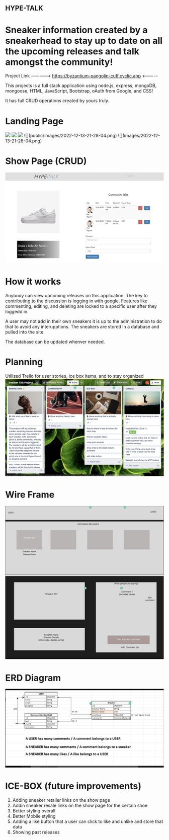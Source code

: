 ## HYPE-TALK
# Sneaker information created by a sneakerhead to stay up to date on all the upcoming releases and talk amongst the community!

Project Link -------> https://byzantium-pangolin-cuff.cyclic.app <-----

This projects is a full stack application using node.js, express, mongoDB, mongoose, HTML, JavaScript, Bootstrap, oAuth from Google, and CSS!

It has full CRUD operations created by yours truly.


# Landing Page
<img src = "../images/2022-12-13-21-28-04.png">
<img src = "./public/images/2022-12-13-21-28-04.png">
<img src = "public/images/2022-12-13-21-28-04.png">
![](public/images/2022-12-13-21-28-04.png)
![](images/2022-12-13-21-28-04.png)


# Show Page (CRUD)
![](2022-12-13-21-31-34.png)


# How it works

Anybody can view upcoming releases on this application. The key to contributing to the discussion is logging in with google. Features like commenting, editing, and deleting are locked to a specific user after they loggedd in.

A user may not add in their own sneakers it is up to the administration to do that to avoid any interupptions. The sneakers are stored in a database and pulled into the site.

The database can be updated whenver needed.

# Planning
Utilized Trello for user stories, ice box items, and to stay organized 
![](2022-12-13-21-34-52.png)

# Wire Frame
![](2022-12-13-21-35-44.png)
![](2022-12-13-21-50-40.png)

# ERD Diagram
![](2022-12-13-21-52-12.png)

# ICE-BOX (future improvements)

1. Adding sneaker retailer links on the show page
2. Addin sneaker resale links on the show page for the certain shoe
3. Better styling overall
4. Better Mobile styling
5. Adding a like button that a user can click to like and unlike and store that data
6. Showing past releases

